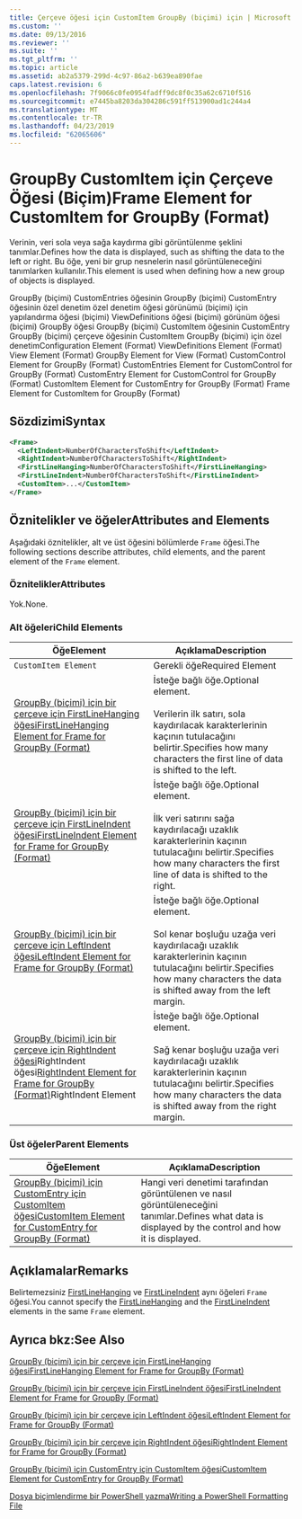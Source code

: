 ```yaml
---
title: Çerçeve öğesi için CustomItem GroupBy (biçimi) için | Microsoft Docs
ms.custom: ''
ms.date: 09/13/2016
ms.reviewer: ''
ms.suite: ''
ms.tgt_pltfrm: ''
ms.topic: article
ms.assetid: ab2a5379-299d-4c97-86a2-b639ea890fae
caps.latest.revision: 6
ms.openlocfilehash: 7f9066c0fe0954fadff9dc8f0c35a62c6710f516
ms.sourcegitcommit: e7445ba8203da304286c591ff513900ad1c244a4
ms.translationtype: MT
ms.contentlocale: tr-TR
ms.lasthandoff: 04/23/2019
ms.locfileid: "62065606"
---
```

# <a name="frame-element-for-customitem-for-groupby-format"></a><span data-ttu-id="301cf-102">GroupBy CustomItem için Çerçeve Öğesi (Biçim)</span><span class="sxs-lookup"><span data-stu-id="301cf-102">Frame Element for CustomItem for GroupBy (Format)</span></span>

<span data-ttu-id="301cf-103">Verinin, veri sola veya sağa kaydırma gibi görüntülenme şeklini tanımlar.</span><span class="sxs-lookup"><span data-stu-id="301cf-103">Defines how the data is displayed, such as shifting the data to the left or right.</span></span> <span data-ttu-id="301cf-104">Bu öğe, yeni bir grup nesnelerin nasıl görüntüleneceğini tanımlarken kullanılır.</span><span class="sxs-lookup"><span data-stu-id="301cf-104">This element is used when defining how a new group of objects is displayed.</span></span>

<span data-ttu-id="301cf-105">GroupBy (biçimi) CustomEntries öğesinin GroupBy (biçimi) CustomEntry öğesinin özel denetim özel denetim öğesi görünümü (biçimi) için yapılandırma öğesi (biçimi) ViewDefinitions öğesi (biçimi) görünüm öğesi (biçimi) GroupBy öğesi GroupBy (biçimi) CustomItem öğesinin CustomEntry GroupBy (biçimi) çerçeve öğesinin CustomItem GroupBy (biçimi) için özel denetim</span><span class="sxs-lookup"><span data-stu-id="301cf-105">Configuration Element (Format) ViewDefinitions Element (Format) View Element (Format) GroupBy Element for View (Format) CustomControl Element for GroupBy (Format) CustomEntries Element for CustomControl for GroupBy (Format) CustomEntry Element for CustomControl for GroupBy (Format) CustomItem Element for CustomEntry for GroupBy (Format) Frame Element for CustomItem for GroupBy (Format)</span></span>

## <a name="syntax"></a><span data-ttu-id="301cf-106">Sözdizimi</span><span class="sxs-lookup"><span data-stu-id="301cf-106">Syntax</span></span>

```xml
<Frame>
  <LeftIndent>NumberOfCharactersToShift</LeftIndent>
  <RightIndent>NumberOfCharactersToShift</RightIndent>
  <FirstLineHanging>NumberOfCharactersToShift</FirstLineHanging>
  <FirstLineIndent>NumberOfCharactersToShift</FirstLineIndent>
  <CustomItem>...</CustomItem>
</Frame>
```

## <a name="attributes-and-elements"></a><span data-ttu-id="301cf-107">Öznitelikler ve öğeler</span><span class="sxs-lookup"><span data-stu-id="301cf-107">Attributes and Elements</span></span>

<span data-ttu-id="301cf-108">Aşağıdaki öznitelikler, alt ve üst öğesini bölümlerde `Frame` öğesi.</span><span class="sxs-lookup"><span data-stu-id="301cf-108">The following sections describe attributes, child elements, and the parent element of the `Frame` element.</span></span>

### <a name="attributes"></a><span data-ttu-id="301cf-109">Öznitelikler</span><span class="sxs-lookup"><span data-stu-id="301cf-109">Attributes</span></span>

<span data-ttu-id="301cf-110">Yok.</span><span class="sxs-lookup"><span data-stu-id="301cf-110">None.</span></span>

### <a name="child-elements"></a><span data-ttu-id="301cf-111">Alt öğeleri</span><span class="sxs-lookup"><span data-stu-id="301cf-111">Child Elements</span></span>

|<span data-ttu-id="301cf-112">Öğe</span><span class="sxs-lookup"><span data-stu-id="301cf-112">Element</span></span>|<span data-ttu-id="301cf-113">Açıklama</span><span class="sxs-lookup"><span data-stu-id="301cf-113">Description</span></span>|
|-------------|-----------------|
|`CustomItem Element`|<span data-ttu-id="301cf-114">Gerekli öğe</span><span class="sxs-lookup"><span data-stu-id="301cf-114">Required Element</span></span>|
|[<span data-ttu-id="301cf-115">GroupBy (biçimi) için bir çerçeve için FirstLineHanging öğesi</span><span class="sxs-lookup"><span data-stu-id="301cf-115">FirstLineHanging Element for Frame for GroupBy (Format)</span></span>](./firstlinehanging-element-for-frame-for-groupby-format.md)|<span data-ttu-id="301cf-116">İsteğe bağlı öğe.</span><span class="sxs-lookup"><span data-stu-id="301cf-116">Optional element.</span></span><br /><br /> <span data-ttu-id="301cf-117">Verilerin ilk satırı, sola kaydırılacak karakterlerinin kaçının tutulacağını belirtir.</span><span class="sxs-lookup"><span data-stu-id="301cf-117">Specifies how many characters the first line of data is shifted to the left.</span></span>|
|[<span data-ttu-id="301cf-118">GroupBy (biçimi) için bir çerçeve için FirstLineIndent öğesi</span><span class="sxs-lookup"><span data-stu-id="301cf-118">FirstLineIndent Element for Frame for GroupBy (Format)</span></span>](./firstlineindent-element-for-frame-for-groupby-format.md)|<span data-ttu-id="301cf-119">İsteğe bağlı öğe.</span><span class="sxs-lookup"><span data-stu-id="301cf-119">Optional element.</span></span><br /><br /> <span data-ttu-id="301cf-120">İlk veri satırını sağa kaydırılacağı uzaklık karakterlerinin kaçının tutulacağını belirtir.</span><span class="sxs-lookup"><span data-stu-id="301cf-120">Specifies how many characters the first line of data is shifted to the right.</span></span>|
|[<span data-ttu-id="301cf-121">GroupBy (biçimi) için bir çerçeve için LeftIndent öğesi</span><span class="sxs-lookup"><span data-stu-id="301cf-121">LeftIndent Element for Frame for GroupBy (Format)</span></span>](./leftindent-element-for-frame-for-groupby-format.md)|<span data-ttu-id="301cf-122">İsteğe bağlı öğe.</span><span class="sxs-lookup"><span data-stu-id="301cf-122">Optional element.</span></span><br /><br /> <span data-ttu-id="301cf-123">Sol kenar boşluğu uzağa veri kaydırılacağı uzaklık karakterlerinin kaçının tutulacağını belirtir.</span><span class="sxs-lookup"><span data-stu-id="301cf-123">Specifies how many characters the data is shifted away from the left margin.</span></span>|
|<span data-ttu-id="301cf-124">[GroupBy (biçimi) için bir çerçeve için RightIndent öğesi](./rightindent-element-for-frame-for-groupby-format.md)RightIndent öğesi</span><span class="sxs-lookup"><span data-stu-id="301cf-124">[RightIndent Element for Frame for GroupBy (Format)](./rightindent-element-for-frame-for-groupby-format.md)RightIndent Element</span></span>|<span data-ttu-id="301cf-125">İsteğe bağlı öğe.</span><span class="sxs-lookup"><span data-stu-id="301cf-125">Optional element.</span></span><br /><br /> <span data-ttu-id="301cf-126">Sağ kenar boşluğu uzağa veri kaydırılacağı uzaklık karakterlerinin kaçının tutulacağını belirtir.</span><span class="sxs-lookup"><span data-stu-id="301cf-126">Specifies how many characters the data is shifted away from the right margin.</span></span>|

### <a name="parent-elements"></a><span data-ttu-id="301cf-127">Üst öğeler</span><span class="sxs-lookup"><span data-stu-id="301cf-127">Parent Elements</span></span>

|<span data-ttu-id="301cf-128">Öğe</span><span class="sxs-lookup"><span data-stu-id="301cf-128">Element</span></span>|<span data-ttu-id="301cf-129">Açıklama</span><span class="sxs-lookup"><span data-stu-id="301cf-129">Description</span></span>|
|-------------|-----------------|
|[<span data-ttu-id="301cf-130">GroupBy (biçimi) için CustomEntry için CustomItem öğesi</span><span class="sxs-lookup"><span data-stu-id="301cf-130">CustomItem Element for CustomEntry for GroupBy (Format)</span></span>](./customitem-element-for-customentry-for-groupby-format.md)|<span data-ttu-id="301cf-131">Hangi veri denetimi tarafından görüntülenen ve nasıl görüntüleneceğini tanımlar.</span><span class="sxs-lookup"><span data-stu-id="301cf-131">Defines what data is displayed by the control and how it is displayed.</span></span>|

## <a name="remarks"></a><span data-ttu-id="301cf-132">Açıklamalar</span><span class="sxs-lookup"><span data-stu-id="301cf-132">Remarks</span></span>

<span data-ttu-id="301cf-133">Belirtemezsiniz [FirstLineHanging](./firstlinehanging-element-for-frame-for-groupby-format.md) ve [FirstLineIndent](./firstlineindent-element-for-frame-for-groupby-format.md) aynı öğeleri `Frame` öğesi.</span><span class="sxs-lookup"><span data-stu-id="301cf-133">You cannot specify the [FirstLineHanging](./firstlinehanging-element-for-frame-for-groupby-format.md) and the [FirstLineIndent](./firstlineindent-element-for-frame-for-groupby-format.md) elements in the same `Frame` element.</span></span>

## <a name="see-also"></a><span data-ttu-id="301cf-134">Ayrıca bkz:</span><span class="sxs-lookup"><span data-stu-id="301cf-134">See Also</span></span>

[<span data-ttu-id="301cf-135">GroupBy (biçimi) için bir çerçeve için FirstLineHanging öğesi</span><span class="sxs-lookup"><span data-stu-id="301cf-135">FirstLineHanging Element for Frame for GroupBy (Format)</span></span>](./firstlinehanging-element-for-frame-for-groupby-format.md)

[<span data-ttu-id="301cf-136">GroupBy (biçimi) için bir çerçeve için FirstLineIndent öğesi</span><span class="sxs-lookup"><span data-stu-id="301cf-136">FirstLineIndent Element for Frame for GroupBy (Format)</span></span>](./firstlineindent-element-for-frame-for-groupby-format.md)

[<span data-ttu-id="301cf-137">GroupBy (biçimi) için bir çerçeve için LeftIndent öğesi</span><span class="sxs-lookup"><span data-stu-id="301cf-137">LeftIndent Element for Frame for GroupBy (Format)</span></span>](./leftindent-element-for-frame-for-groupby-format.md)

[<span data-ttu-id="301cf-138">GroupBy (biçimi) için bir çerçeve için RightIndent öğesi</span><span class="sxs-lookup"><span data-stu-id="301cf-138">RightIndent Element for Frame for GroupBy (Format)</span></span>](./rightindent-element-for-frame-for-groupby-format.md)

[<span data-ttu-id="301cf-139">GroupBy (biçimi) için CustomEntry için CustomItem öğesi</span><span class="sxs-lookup"><span data-stu-id="301cf-139">CustomItem Element for CustomEntry for GroupBy (Format)</span></span>](./customitem-element-for-customentry-for-groupby-format.md)

[<span data-ttu-id="301cf-140">Dosya biçimlendirme bir PowerShell yazma</span><span class="sxs-lookup"><span data-stu-id="301cf-140">Writing a PowerShell Formatting File</span></span>](./writing-a-powershell-formatting-file.md)
